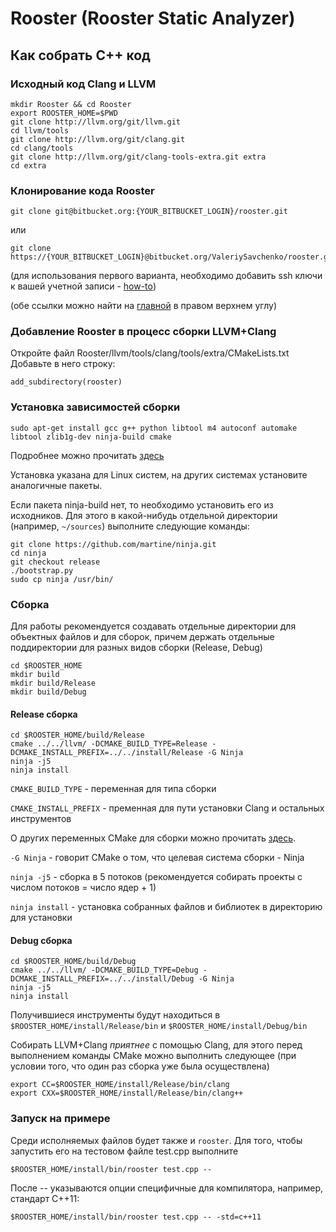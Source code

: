 # Rooster (Rooster Static Analyzer) #

## Как собрать C++ код ##

### Исходный код Clang и LLVM ###

```
mkdir Rooster && cd Rooster
export ROOSTER_HOME=$PWD
git clone http://llvm.org/git/llvm.git
cd llvm/tools
git clone http://llvm.org/git/clang.git
cd clang/tools
git clone http://llvm.org/git/clang-tools-extra.git extra
cd extra
```
### Клонирование кода Rooster ###
```
git clone git@bitbucket.org:{YOUR_BITBUCKET_LOGIN}/rooster.git

```
или
```
git clone https://{YOUR_BITBUCKET_LOGIN}@bitbucket.org/ValeriySavchenko/rooster.git
```
(для использования первого варианта, необходимо добавить ssh ключи к вашей учетной записи - [how-to](https://confluence.atlassian.com/bitbucket/set-up-ssh-for-git-728138079.html))

(обе ссылки можно найти на [главной](https://bitbucket.org/ValeriySavchenko/rooster) в правом верхнем углу)

### Добавление Rooster в процесс сборки LLVM+Clang ###

Откройте файл Rooster/llvm/tools/clang/tools/extra/CMakeLists.txt
Добавьте в него строку:
```
add_subdirectory(rooster)
```

### Установка зависимостей сборки
```
sudo apt-get install gcc g++ python libtool m4 autoconf automake libtool zlib1g-dev ninja-build cmake
```
Подробнее можно прочитать [здесь](http://llvm.org/docs/GettingStarted.html#software)

Установка указана для Linux систем, на других системах установите аналогичные пакеты.

Если пакета ninja-build нет, то необходимо установить его из исходников. Для этого в какой-нибудь отдельной директории (например, ```~/sources```) выполните следующие команды:

```
git clone https://github.com/martine/ninja.git
cd ninja
git checkout release
./bootstrap.py
sudo cp ninja /usr/bin/
```

### Сборка
Для работы рекомендуется создавать отдельные директории для объектных файлов и для сборок, причем держать отдельные поддиректории для разных видов сборки (Release, Debug)

```
cd $ROOSTER_HOME
mkdir build
mkdir build/Release
mkdir build/Debug
```
#### Release сборка
```
cd $ROOSTER_HOME/build/Release
cmake ../../llvm/ -DCMAKE_BUILD_TYPE=Release -DCMAKE_INSTALL_PREFIX=../../install/Release -G Ninja
ninja -j5
ninja install
```
```CMAKE_BUILD_TYPE``` - переменная для типа сборки

```CMAKE_INSTALL_PREFIX``` - пременная для пути установки Clang и остальных инструментов

О других переменных CMake для сборки можно прочитать [здесь](http://llvm.org/docs/CMake.html).

```-G Ninja``` - говорит CMake о том, что целевая система сборки - Ninja

```ninja -j5``` - сборка в 5 потоков (рекомендуется собирать проекты с числом потоков = число ядер + 1)

```ninja install``` - установка собранных файлов и библиотек в директорию для установки

#### Debug сборка
```
cd $ROOSTER_HOME/build/Debug
cmake ../../llvm/ -DCMAKE_BUILD_TYPE=Debug -DCMAKE_INSTALL_PREFIX=../../install/Debug -G Ninja
ninja -j5
ninja install
```

Получившиеся инструменты будут находиться в ```$ROOSTER_HOME/install/Release/bin``` и ```$ROOSTER_HOME/install/Debug/bin```

Собирать LLVM+Clang *приятнее* c помощью Clang, для этого перед выполнением команды CMake можно выполнить следующее (при условии того, что один раз сборка уже была осуществлена)
```
export CC=$ROOSTER_HOME/install/Release/bin/clang
export CXX=$ROOSTER_HOME/install/Release/bin/clang++
```

### Запуск на примере

Среди исполняемых файлов будет также и ```rooster```. Для того, чтобы запустить его на тестовом файле test.cpp выполните
```
$ROOSTER_HOME/install/bin/rooster test.cpp --
```
После -- указываются опции специфичные для компилятора, например, стандарт C++11:
```
$ROOSTER_HOME/install/bin/rooster test.cpp -- -std=c++11
```